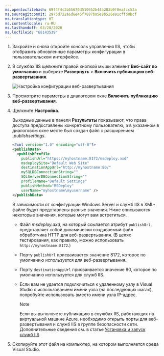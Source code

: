 ```yaml
---
ms.openlocfilehash: 69f4f4c2b55670d510652b44a203b9f0eafcc53a
ms.sourcegitcommit: 2975d722a6d6e45f7887b05e9b526e91cffb0bcf
ms.translationtype: HT
ms.contentlocale: ru-RU
ms.lasthandoff: 03/20/2020
ms.locfileid: "68143539"
---
```


1. Закройте и снова откройте консоль управления IIS, чтобы отобразить обновленные параметры конфигурации в пользовательском интерфейсе.

2. В службах IIS щелкните правой кнопкой мыши элемент **Веб-сайт по умолчанию** и выберите **Развернуть** > **Включить публикацию веб-развертывания**.

    ![Настройка конфигурации веб-развертывания](../../deployment/media/tutorial-configure-web-deploy-publishing.png)

3. Просмотрите параметры в диалоговом окне **Включить публикацию веб-развертывания**.

4. Щелкните **Настройка**.

    Выходные данные в панели **Результаты** показывают, что права доступа предоставлены конкретному пользователю, а в указанном в диалоговом окне месте был создан файл с расширением *.publishsettings*.

    ```xml
    <?xml version="1.0" encoding="utf-8"?>
    <publishData>
      <publishProfile
        publishUrl="https://myhostname:8172/msdeploy.axd"
        msdeploySite="Default Web Site"
        destinationAppUrl="http://myhostname:80/"
        mySQLDBConnectionString=""
        SQLServerDBConnectionString=""
        profileName="Default Settings"
        publishMethod="MSDeploy"
        userName="myhostname\myusername" />
    </publishData>
    ```

    В зависимости от конфигурации Windows Server и служб IIS в XML-файле будут представлены разные значения. Ниже описываются некоторые значения, которые могут вам встретиться.

   * Файл *msdeploy.axd*, на который ссылается атрибут `publishUrl`, представляет собой динамически создаваемый файл обработчика HTTP для веб-развертывания. (В целях тестирования, как правило, можно использовать `http://myhostname:8172`.)
   * Порту `publishUrl` присваивается значение 8172, которое по умолчанию используется для веб-развертывания.
   * Порту `destinationAppUrl` присваивается значение 80, которое по умолчанию используется для служб IIS.
   * Если вам не удается подключиться к удаленному узлу в Visual Studio с использованием имени узла (на последующих шагах), попробуйте использовать вместо имени узла IP-адрес.

     > [!NOTE]
     > Если вы выполняете публикацию в службах IIS, работающих на виртуальной машине Azure, необходимо открыть порты для веб-развертывания и служб IIS в группе безопасности сети. Дополнительные сведения см. в статье [Установка и запуск служб IIS](/azure/virtual-machines/windows/quick-create-portal#install-web-server).

5. Скопируйте этот файл на компьютер, на котором выполняется среда Visual Studio.
